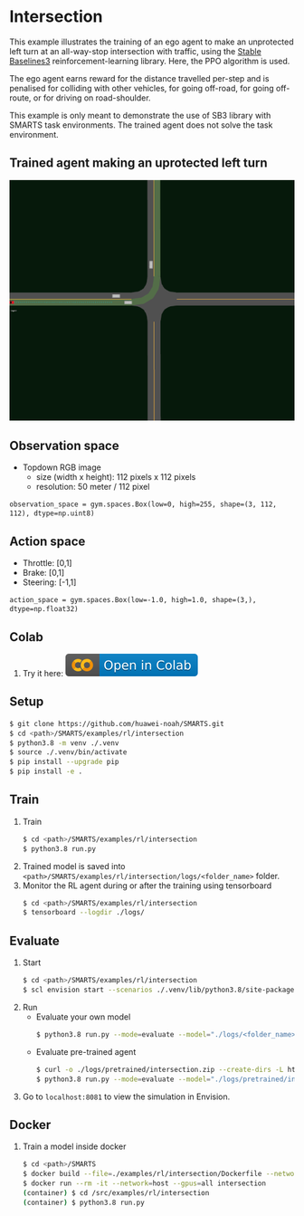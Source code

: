 # Intersection
This example illustrates the training of an ego agent to make an unprotected left turn at an all-way-stop intersection with traffic, using the [Stable Baselines3](https://github.com/DLR-RM/stable-baselines3) reinforcement-learning library. Here, the PPO algorithm is used.

The ego agent earns reward for the distance travelled per-step and is penalised for colliding with other vehicles, for going off-road, for going off-route, or for driving on road-shoulder.

This example is only meant to demonstrate the use of SB3 library with SMARTS task environments. The trained agent does not solve the task environment.

## Trained agent making an uprotected left turn
![](./docs/_static/intersection.gif)

## Observation space
+ Topdown RGB image
    + size (width x height): 112 pixels x 112 pixels
    + resolution: 50 meter / 112 pixel
```
observation_space = gym.spaces.Box(low=0, high=255, shape=(3, 112, 112), dtype=np.uint8)
```

## Action space
+ Throttle: [0,1]
+ Brake: [0,1]
+ Steering: [-1,1]
```
action_space = gym.spaces.Box(low=-1.0, high=1.0, shape=(3,), dtype=np.float32)
```

## Colab
1. Try it here: [![here](./docs/_static/colab-badge.svg)](https://colab.research.google.com/github/huawei-noah/SMARTS/blob/intersection-v0/examples/rl/intersection/intersection.ipynb)

## Setup
```bash
$ git clone https://github.com/huawei-noah/SMARTS.git
$ cd <path>/SMARTS/examples/rl/intersection
$ python3.8 -m venv ./.venv
$ source ./.venv/bin/activate
$ pip install --upgrade pip
$ pip install -e .
```

## Train
1. Train
    ```bash
    $ cd <path>/SMARTS/examples/rl/intersection
    $ python3.8 run.py 
    ```
1. Trained model is saved into `<path>/SMARTS/examples/rl/intersection/logs/<folder_name>` folder.
1. Monitor the RL agent during or after the training using tensorboard
    ```bash
    $ cd <path>/SMARTS/examples/rl/intersection
    $ tensorboard --logdir ./logs/
    ```

## Evaluate
1. Start
    ```bash
    $ cd <path>/SMARTS/examples/rl/intersection
    $ scl envision start --scenarios ./.venv/lib/python3.8/site-packages/smarts/scenarios &
    ```
1. Run
    + Evaluate your own model 
        ```bash
        $ python3.8 run.py --mode=evaluate --model="./logs/<folder_name>/<model>" --head
        ```
    + Evaluate pre-trained agent
        ```bash
        $ curl -o ./logs/pretrained/intersection.zip --create-dirs -L https://github.com/Adaickalavan/SMARTS-zoo/raw/main/intersection-v0/PPO_5800000_steps.zip        
        $ python3.8 run.py --mode=evaluate --model="./logs/pretrained/intersection" --head
        ```
1. Go to `localhost:8081` to view the simulation in Envision.

## Docker
1. Train a model inside docker
    ```bash
    $ cd <path>/SMARTS
    $ docker build --file=./examples/rl/intersection/Dockerfile --network=host --tag=intersection .
    $ docker run --rm -it --network=host --gpus=all intersection
    (container) $ cd /src/examples/rl/intersection
    (container) $ python3.8 run.py
    ```
